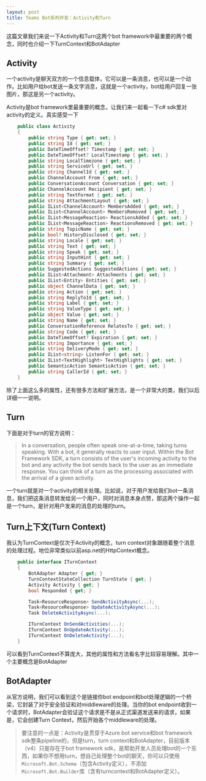 ```yaml
---
layout: post
title: Teams Bot系列开发：Activity和Turn
---
```


这篇文章我们来说一下Activity和Turn这两个bot framework中最重要的两个概念，同时也介绍一下TurnContext和BotAdapter

## Activity
一个activity是聊天双方的一个信息载体，它可以是一条消息，也可以是一个动作。比如用户给bot发送一条文字消息，这就是一个activity，bot给用户回复一张图片，那这是另一个activity。

Activity是bot framework里最重要的概念，让我们来一起看一下c# sdk里对activity的定义。真实感受一下

```cs
    public class Activity
    {
        public string Type { get; set; }
        public string Id { get; set; }
        public DateTimeOffset? Timestamp { get; set; }
        public DateTimeOffset? LocalTimestamp { get; set; }
        public string LocalTimezone { get; set; }
        public string ServiceUrl { get; set; }
        public string ChannelId { get; set; }
        public ChannelAccount From { get; set; }
        public ConversationAccount Conversation { get; set; }
        public ChannelAccount Recipient { get; set; }
        public string TextFormat { get; set; }
        public string AttachmentLayout { get; set; }
        public IList<ChannelAccount> MembersAdded { get; set; }
        public IList<ChannelAccount> MembersRemoved { get; set; }
        public IList<MessageReaction> ReactionsAdded { get; set; }
        public IList<MessageReaction> ReactionsRemoved { get; set; }
        public string TopicName { get; set; }
        public bool? HistoryDisclosed { get; set; }
        public string Locale { get; set; }
        public string Text { get; set; }
        public string Speak { get; set; }
        public string InputHint { get; set; }
        public string Summary { get; set; }
        public SuggestedActions SuggestedActions { get; set; }
        public IList<Attachment> Attachments { get; set; }
        public IList<Entity> Entities { get; set; }
        public object ChannelData { get; set; }
        public string Action { get; set; }
        public string ReplyToId { get; set; }
        public string Label { get; set; }
        public string ValueType { get; set; }
        public object Value { get; set; }
        public string Name { get; set; }
        public ConversationReference RelatesTo { get; set; }
        public string Code { get; set; }
        public DateTimeOffset? Expiration { get; set; }
        public string Importance { get; set; }
        public string DeliveryMode { get; set; }
        public IList<string> ListenFor { get; set; }
        public IList<TextHighlight> TextHighlights { get; set; }
        public SemanticAction SemanticAction { get; set; }
        public string CallerId { get; set; }
    }
```

除了上面这么多的属性，还有很多方法和扩展方法，是一个非常大的类，我们以后详细一一说明。

## Turn
下面是对于turn的官方说明：

> In a conversation, people often speak one-at-a-time, taking turns speaking. With a bot, it generally reacts to user input. Within the Bot Framework SDK, a turn consists of the user's incoming activity to the bot and any activity the bot sends back to the user as an immediate response. You can think of a turn as the processing associated with the arrival of a given activity.

一个turn就是对一个activity的相关处理。比如说，对于用户发给我们bot一条消息，我们把这条消息转发给另一个用户，同时对消息本身点赞，那这两个操作一起是一个turn，是针对用户发来的消息的处理的turn。

## Turn上下文(Turn Context)

我认为TurnContext是仅次于Activity的概念，turn context对象跟随着整个消息的处理过程。地位非常类似以前asp.net的HttpContext概念。

```cs
    public interface ITurnContext
    {
        BotAdapter Adapter { get; }
        TurnContextStateCollection TurnState { get; }
        Activity Activity { get; }
        bool Responded { get; }

        Task<ResourceResponse> SendActivityAsync(...);
        Task<ResourceResponse> UpdateActivityAsync(...);
        Task DeleteActivityAsync(...);

        ITurnContext OnSendActivities(...);
        ITurnContext OnUpdateActivity(...);
        ITurnContext OnDeleteActivity(...);
    }
```

可以看到TurnContext不算庞大，其他的属性和方法看名字比较容易理解。其中一个主要概念是BotAdapter

## BotAdapter

从官方说明，我们可以看到这个是链接你bot endpoint和bot处理逻辑的一个桥梁，它封装了对于安全验证和对middleware的处理。当你的bot endpoint收到一个请求时，BotAdapter会验证这个请求是不是从正式渠道发送来的请求，如果是，它会创建Turn Context，然后开始各个middleware的处理。


> 要注意的一点是：Activity是贯穿于Azure bot service和bot framework sdk整条pipeline的，但是turn，turn context和BotAdapter，目前版本（v4）只是存在于bot framework sdk，是帮助开发人员处理bot的一个东西，如果你不想用turn，想自己处理整个bot的聊天，你可以只使用 `Microsoft.Bot.Schema`（包含Activity定义），不添加`Microsoft.Bot.Builder`库（含有turncontext和BotAdapter定义）。
